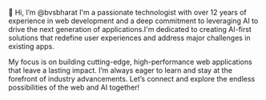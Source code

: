 👋 Hi, I’m @bvsbharat
I'm a passionate technologist with over 12 years of experience in web development and a deep commitment to leveraging AI to drive the next generation of applications.I'm dedicated to creating AI-first solutions that redefine user experiences and address major challenges in existing apps.

My focus is on building cutting-edge, high-performance web applications that leave a lasting impact. I’m always eager to learn and stay at the forefront of industry advancements. Let’s connect and explore the endless possibilities of the web and AI together!
